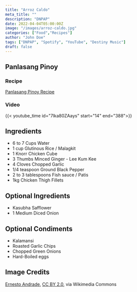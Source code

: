 ```yaml
---
title: "Arroz Caldo"
meta_title: ""
description: "DNPAP"
date: 2022-04-04T05:00:00Z
image: "/images/arroz-caldo.jpg"
categories: ["Food","Recipes"]
author: "John Doe"
tags: ["DNPAP", "Spotify", "YouTube", "Destiny Music"]
draft: false
---
```

## Panlasang Pinoy

### Recipe

[Panlasang Pinoy Recipe](https://panlasangpinoy.com/chicken-arroz-caldo-recipe-glutinous-rice-porridge/)

### Video

{{< youtube_time id="7lka80ZAays" start="14" end="388">}}

## Ingredients
* 6 to 7 Cups Water
* 1 cup Glutinous Rice /  Malagkit
* 1 Knorr Chicken Cube
* 3 Thumbs Minced Ginger - Lee Kum Kee
* 4 Cloves Chopped Garlic
* 1/4 teaspoon Ground Black Pepper
* 2 to 3 tablespoons Fish sauce / Patis
* 1kg Chicken Thigh Fillets

## Optional Ingredients
* Kasubha Safflower
* 1 Medium Diced Onion


## Optional Condiments
* Kalamansi
* Roasted Garlic Chips
* Chopped Green Onions
* Hard-Boiled eggs

## Image Credits

<a href="https://commons.wikimedia.org/wiki/File:Home_-_Dinner.jpg">Ernesto Andrade</a>, <a href="https://creativecommons.org/licenses/by/2.0">CC BY 2.0</a>, via Wikimedia Commons